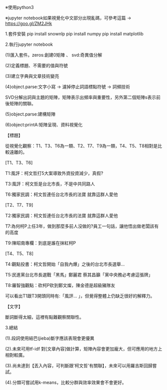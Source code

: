 ※使用python3

※jupyter notebook如果視覺化中文部分出現亂碼，可參考這篇 → https://goo.gl/ZM2JHk

1.套件安裝
pip install snownlp
pip install numpy
pip install matplotlib



2.執行jupyter notebook

(1)匯入套件。zeros:創建0矩陣 、 svd:奇異值分解

(2)定義標題、不需要的值與符號

(3)建立字典與文章技術變亮

(4)object.parse:文字小寫 → 濾掉停止詞語標點符號 → 詞頻技術

SVD分解出詞與主題的矩陣，矩陣表示出頻率與重要性，另外第二個矩陣s表示前後矩陣的關聯。

(5)object.parse:建構矩陣

(6)object:printA:矩陣呈現、資料視覺化

【標題】

從視覺化觀察：T1、T3、T6為一類、T2、T7、T9為一類，T4、T5、T8相對是比較遠離的。

[T1、T3、T6]

T1:風評：柯文哲打5大案導致外資投資減少，真假?

T3:風評：柯文哲是台北市長，不是中共同路人

T6:獨家民調：柯文哲連任台北市長的法寶 就靠這群人愛他

[T2、T7、T9]

T2:獨家民調：柯文哲連任台北市長的法寶 就靠這群人愛他

T7:為何柯P上任3年，做到那麼多前人沒做的?員工一句話，讓他悟出做老闆該有的高度

T9:陳昭南專欄：到底是誰在抹紅柯P

[T4、T5、T8]

T4:觀點投書：柯文哲開始「自我內爆」之後的台北市長選舉...

T5:民進黨台北市長選戰「黑馬」鄭麗君 蔡其昌籲「黨中央務必考慮這張牌」

T8:羅智強觀點：砍柯P砍到鄭文燦，陳金德是超級豬隊友

可以看出T1跟T3開頭同時有:「風評... 」，但覺得整體上仍缺乏很好的解釋力。

【文字】

斷詞斷得太細，這裡有點難觀察關聯性。


3.總結

(1).段詞使用結巴(jieba)斷字應該表現會更優異

(2).未來可用tf-idf 對[文章內容]做計算，矩陣內容會更加龐大，但可應用的地方上相對較廣。

(3).尚未達到【丟入內容，可判斷跟'柯文哲'有關聯】，未來可以用羅吉斯回歸嘗試。

(4).分類可嘗試用k-means，比較分群與效率效果會不會更好。
